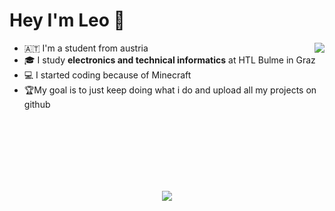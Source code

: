 # Hey I'm **Leo** :wave:

<div>
  <img width="px" align="right" src="https://upload.wikimedia.org/wikipedia/commons/3/3f/Totally_not_a_Rickroll_QR_code.png" />

  <ul>
    <li>🇦🇹 I'm a student from austria</li>
    <li>🎓 I study <b>electronics and technical informatics</b> at HTL Bulme in Graz</li>
    <li>💻 I started coding because of Minecraft</li>
    <li>🏆My goal is to just keep doing what i do and upload all my projects on github</li>
  </ul>
</div>

<br></br>
<br></br>
<br></br>
<p align="center"> <img src="https://github-readme-stats.vercel.app/api?username=leschi4banane&show_icons=true&theme=onedark& "/>
